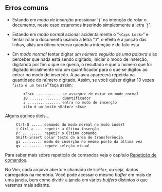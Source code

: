 Erros comuns
------------

-   Estando em *modo de inserção* pressionar
    ‘`j`’ na intenção de rolar o documento, neste caso
    estaremos inserindo simplesmente a letra ‘`j`’.

-   Estando em *modo normal* acionar acidentalmente o “`<Caps Lock>`” e tentar 
    rolar o documento usando a letra “`J`”, o efeito é a junção das linhas, aliás um ótimo recurso quando a intenção é de fato esta.

-   Em *modo normal* tentar digitar *um número seguido de uma palavra* e ao
    perceber que nada está sendo digitado, iniciar o modo de inserção,
    digitando por fim o que se queria, o resultado é que o número que
    foi digitado inicialmente vira um quantificador para o que se
    digitou ao entrar no modo de inserção. A palavra aparecerá repetida
    na quantidade do número digitado. Assim, se você quiser digitar 10
    vezes “`isto é um teste`” faça assim:

             <Esc> ........... se assegure de estar em modo normal
             10 .............. quantificador
             i ............... entra no modo de inserção
             isto é um teste <Enter> <Esc>  

Alguns atalhos úteis…

         Ctrl-O ..... comando do modo normal no modo insert
         i Ctrl-a ... repetir a última inserção
         @: ......... repetir o último comando
         Shift-insert colar texto da área de transferência
         gi ......... modo de inserção no mesmo ponto da última vez
         gv ......... repete seleção visual

Para saber mais sobre repetição de comandos veja o capítulo [Repetição
de comandos]("#").

No Vim, cada arquivo aberto é chamado de `buffer`, ou seja, dados
carregados na memória. Você pode acessar o mesmo *buffer*
em mais de uma janela, bem como dividir a janela em vários
*buffers* distintos o que veremos mais adiante.

